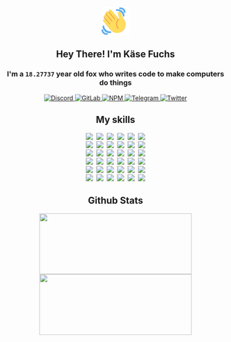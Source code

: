 <div><p align=center><img src=./resources/images/wave.gif width=64px height=64px></p><h2 align=center>Hey There! I'm Käse Fuchs</h2><h3 align=center>I'm a <code>18.27737</code> year old fox who writes code to make computers do things</h3><p align=center><a href=https://discord.com/users/507526681125322772><img alt=Discord src="https://img.shields.io/badge/Discord-5865F2?logo=discord&logoColor=white&style=flat-square#d208973d3f82b0374274478707629a72"> </a><a href=https://gitlab.com/kasefuchs><img alt=GitLab src="https://img.shields.io/badge/GitLab-330F63?logo=gitlab&logoColor=white&style=flat-square#d208973d3f82b0374274478707629a72"> </a><a href=https://npmjs.com/~kasefuchs><img alt=NPM src="https://img.shields.io/badge/NPM-CB3837?logo=npm&logoColor=white&style=flat-square#d208973d3f82b0374274478707629a72"> </a><a href=https://t.me/kasefuchs><img alt=Telegram src="https://img.shields.io/badge/Telegram-2CA5E0?logo=telegram&logoColor=white&style=flat-square#d208973d3f82b0374274478707629a72"> </a><a href=https://twitter.com/kasefuchs><img alt=Twitter src="https://img.shields.io/badge/Twitter-1DA1F2?logo=twitter&logoColor=white&style=flat-square#d208973d3f82b0374274478707629a72"></a></p><h2 align=center>My skills</h2><p align=center><a href=https://aws.amazon.com/ ><picture><source srcset="https://skillicons.dev/icons?i=aws&theme=dark#d208973d3f82b0374274478707629a72" media="(prefers-color-scheme: dark)"><source srcset="https://skillicons.dev/icons?i=aws&theme=light#d208973d3f82b0374274478707629a72" media="(prefers-color-scheme: light), (prefers-color-scheme: no-preference)"><img src="https://skillicons.dev/icons?i=aws&theme=light#d208973d3f82b0374274478707629a72"></picture></a>&nbsp;&nbsp;<a href=https://en.wikipedia.org/wiki/Bash_(Unix_shell)><picture><source srcset="https://skillicons.dev/icons?i=bash&theme=dark#d208973d3f82b0374274478707629a72" media="(prefers-color-scheme: dark)"><source srcset="https://skillicons.dev/icons?i=bash&theme=light#d208973d3f82b0374274478707629a72" media="(prefers-color-scheme: light), (prefers-color-scheme: no-preference)"><img src="https://skillicons.dev/icons?i=bash&theme=light#d208973d3f82b0374274478707629a72"></picture></a>&nbsp;&nbsp;<a href=https://discord.com/developers/docs><picture><source srcset="https://skillicons.dev/icons?i=bots&theme=dark#d208973d3f82b0374274478707629a72" media="(prefers-color-scheme: dark)"><source srcset="https://skillicons.dev/icons?i=bots&theme=light#d208973d3f82b0374274478707629a72" media="(prefers-color-scheme: light), (prefers-color-scheme: no-preference)"><img src="https://skillicons.dev/icons?i=bots&theme=light#d208973d3f82b0374274478707629a72"></picture></a>&nbsp;&nbsp;<a href=https://www.cloudflare.com/ ><picture><source srcset="https://skillicons.dev/icons?i=cloudflare&theme=dark#d208973d3f82b0374274478707629a72" media="(prefers-color-scheme: dark)"><source srcset="https://skillicons.dev/icons?i=cloudflare&theme=light#d208973d3f82b0374274478707629a72" media="(prefers-color-scheme: light), (prefers-color-scheme: no-preference)"><img src="https://skillicons.dev/icons?i=cloudflare&theme=light#d208973d3f82b0374274478707629a72"></picture></a>&nbsp;&nbsp;<a href=https://en.wikipedia.org/wiki/CSS><picture><source srcset="https://skillicons.dev/icons?i=css&theme=dark#d208973d3f82b0374274478707629a72" media="(prefers-color-scheme: dark)"><source srcset="https://skillicons.dev/icons?i=css&theme=light#d208973d3f82b0374274478707629a72" media="(prefers-color-scheme: light), (prefers-color-scheme: no-preference)"><img src="https://skillicons.dev/icons?i=css&theme=light#d208973d3f82b0374274478707629a72"></picture></a>&nbsp;&nbsp;<a href=https://www.docker.com/ ><picture><source srcset="https://skillicons.dev/icons?i=docker&theme=dark#d208973d3f82b0374274478707629a72" media="(prefers-color-scheme: dark)"><source srcset="https://skillicons.dev/icons?i=docker&theme=light#d208973d3f82b0374274478707629a72" media="(prefers-color-scheme: light), (prefers-color-scheme: no-preference)"><img src="https://skillicons.dev/icons?i=docker&theme=light#d208973d3f82b0374274478707629a72"></picture></a><br><a href=https://www.electronjs.org/ ><picture><source srcset="https://skillicons.dev/icons?i=electron&theme=dark#d208973d3f82b0374274478707629a72" media="(prefers-color-scheme: dark)"><source srcset="https://skillicons.dev/icons?i=electron&theme=light#d208973d3f82b0374274478707629a72" media="(prefers-color-scheme: light), (prefers-color-scheme: no-preference)"><img src="https://skillicons.dev/icons?i=electron&theme=light#d208973d3f82b0374274478707629a72"></picture></a>&nbsp;&nbsp;<a href=https://expressjs.com/ ><picture><source srcset="https://skillicons.dev/icons?i=express&theme=dark#d208973d3f82b0374274478707629a72" media="(prefers-color-scheme: dark)"><source srcset="https://skillicons.dev/icons?i=express&theme=light#d208973d3f82b0374274478707629a72" media="(prefers-color-scheme: light), (prefers-color-scheme: no-preference)"><img src="https://skillicons.dev/icons?i=express&theme=light#d208973d3f82b0374274478707629a72"></picture></a>&nbsp;&nbsp;<a href=https://www.figma.com/ ><picture><source srcset="https://skillicons.dev/icons?i=figma&theme=dark#d208973d3f82b0374274478707629a72" media="(prefers-color-scheme: dark)"><source srcset="https://skillicons.dev/icons?i=figma&theme=light#d208973d3f82b0374274478707629a72" media="(prefers-color-scheme: light), (prefers-color-scheme: no-preference)"><img src="https://skillicons.dev/icons?i=figma&theme=light#d208973d3f82b0374274478707629a72"></picture></a>&nbsp;&nbsp;<a href=https://firebase.google.com/ ><picture><source srcset="https://skillicons.dev/icons?i=firebase&theme=dark#d208973d3f82b0374274478707629a72" media="(prefers-color-scheme: dark)"><source srcset="https://skillicons.dev/icons?i=firebase&theme=light#d208973d3f82b0374274478707629a72" media="(prefers-color-scheme: light), (prefers-color-scheme: no-preference)"><img src="https://skillicons.dev/icons?i=firebase&theme=light#d208973d3f82b0374274478707629a72"></picture></a>&nbsp;&nbsp;<a href=https://flask.palletsprojects.com/ ><picture><source srcset="https://skillicons.dev/icons?i=flask&theme=dark#d208973d3f82b0374274478707629a72" media="(prefers-color-scheme: dark)"><source srcset="https://skillicons.dev/icons?i=flask&theme=light#d208973d3f82b0374274478707629a72" media="(prefers-color-scheme: light), (prefers-color-scheme: no-preference)"><img src="https://skillicons.dev/icons?i=flask&theme=light#d208973d3f82b0374274478707629a72"></picture></a>&nbsp;&nbsp;<a href=https://cloud.google.com/ ><picture><source srcset="https://skillicons.dev/icons?i=gcp&theme=dark#d208973d3f82b0374274478707629a72" media="(prefers-color-scheme: dark)"><source srcset="https://skillicons.dev/icons?i=gcp&theme=light#d208973d3f82b0374274478707629a72" media="(prefers-color-scheme: light), (prefers-color-scheme: no-preference)"><img src="https://skillicons.dev/icons?i=gcp&theme=light#d208973d3f82b0374274478707629a72"></picture></a><br><a href=https://git-scm.com/ ><picture><source srcset="https://skillicons.dev/icons?i=git&theme=dark#d208973d3f82b0374274478707629a72" media="(prefers-color-scheme: dark)"><source srcset="https://skillicons.dev/icons?i=git&theme=light#d208973d3f82b0374274478707629a72" media="(prefers-color-scheme: light), (prefers-color-scheme: no-preference)"><img src="https://skillicons.dev/icons?i=git&theme=light#d208973d3f82b0374274478707629a72"></picture></a>&nbsp;&nbsp;<a href=https://github.com/ ><picture><source srcset="https://skillicons.dev/icons?i=github&theme=dark#d208973d3f82b0374274478707629a72" media="(prefers-color-scheme: dark)"><source srcset="https://skillicons.dev/icons?i=github&theme=light#d208973d3f82b0374274478707629a72" media="(prefers-color-scheme: light), (prefers-color-scheme: no-preference)"><img src="https://skillicons.dev/icons?i=github&theme=light#d208973d3f82b0374274478707629a72"></picture></a>&nbsp;&nbsp;<a href=https://gitlab.com/ ><picture><source srcset="https://skillicons.dev/icons?i=gitlab&theme=dark#d208973d3f82b0374274478707629a72" media="(prefers-color-scheme: dark)"><source srcset="https://skillicons.dev/icons?i=gitlab&theme=light#d208973d3f82b0374274478707629a72" media="(prefers-color-scheme: light), (prefers-color-scheme: no-preference)"><img src="https://skillicons.dev/icons?i=gitlab&theme=light#d208973d3f82b0374274478707629a72"></picture></a>&nbsp;&nbsp;<a href=https://www.heroku.com/ ><picture><source srcset="https://skillicons.dev/icons?i=heroku&theme=dark#d208973d3f82b0374274478707629a72" media="(prefers-color-scheme: dark)"><source srcset="https://skillicons.dev/icons?i=heroku&theme=light#d208973d3f82b0374274478707629a72" media="(prefers-color-scheme: light), (prefers-color-scheme: no-preference)"><img src="https://skillicons.dev/icons?i=heroku&theme=light#d208973d3f82b0374274478707629a72"></picture></a>&nbsp;&nbsp;<a href=https://en.wikipedia.org/wiki/HTML><picture><source srcset="https://skillicons.dev/icons?i=html&theme=dark#d208973d3f82b0374274478707629a72" media="(prefers-color-scheme: dark)"><source srcset="https://skillicons.dev/icons?i=html&theme=light#d208973d3f82b0374274478707629a72" media="(prefers-color-scheme: light), (prefers-color-scheme: no-preference)"><img src="https://skillicons.dev/icons?i=html&theme=light#d208973d3f82b0374274478707629a72"></picture></a>&nbsp;&nbsp;<a href=https://en.wikipedia.org/wiki/JavaScript><picture><source srcset="https://skillicons.dev/icons?i=js&theme=dark#d208973d3f82b0374274478707629a72" media="(prefers-color-scheme: dark)"><source srcset="https://skillicons.dev/icons?i=js&theme=light#d208973d3f82b0374274478707629a72" media="(prefers-color-scheme: light), (prefers-color-scheme: no-preference)"><img src="https://skillicons.dev/icons?i=js&theme=light#d208973d3f82b0374274478707629a72"></picture></a><br><a href=https://en.wikipedia.org/wiki/Linux><picture><source srcset="https://skillicons.dev/icons?i=linux&theme=dark#d208973d3f82b0374274478707629a72" media="(prefers-color-scheme: dark)"><source srcset="https://skillicons.dev/icons?i=linux&theme=light#d208973d3f82b0374274478707629a72" media="(prefers-color-scheme: light), (prefers-color-scheme: no-preference)"><img src="https://skillicons.dev/icons?i=linux&theme=light#d208973d3f82b0374274478707629a72"></picture></a>&nbsp;&nbsp;<a href=https://mui.com/ ><picture><source srcset="https://skillicons.dev/icons?i=materialui&theme=dark#d208973d3f82b0374274478707629a72" media="(prefers-color-scheme: dark)"><source srcset="https://skillicons.dev/icons?i=materialui&theme=light#d208973d3f82b0374274478707629a72" media="(prefers-color-scheme: light), (prefers-color-scheme: no-preference)"><img src="https://skillicons.dev/icons?i=materialui&theme=light#d208973d3f82b0374274478707629a72"></picture></a>&nbsp;&nbsp;<a href=https://en.wikipedia.org/wiki/Markdown><picture><source srcset="https://skillicons.dev/icons?i=md&theme=dark#d208973d3f82b0374274478707629a72" media="(prefers-color-scheme: dark)"><source srcset="https://skillicons.dev/icons?i=md&theme=light#d208973d3f82b0374274478707629a72" media="(prefers-color-scheme: light), (prefers-color-scheme: no-preference)"><img src="https://skillicons.dev/icons?i=md&theme=light#d208973d3f82b0374274478707629a72"></picture></a>&nbsp;&nbsp;<a href=https://www.mongodb.com/ ><picture><source srcset="https://skillicons.dev/icons?i=mongodb&theme=dark#d208973d3f82b0374274478707629a72" media="(prefers-color-scheme: dark)"><source srcset="https://skillicons.dev/icons?i=mongodb&theme=light#d208973d3f82b0374274478707629a72" media="(prefers-color-scheme: light), (prefers-color-scheme: no-preference)"><img src="https://skillicons.dev/icons?i=mongodb&theme=light#d208973d3f82b0374274478707629a72"></picture></a>&nbsp;&nbsp;<a href=https://www.mysql.com/ ><picture><source srcset="https://skillicons.dev/icons?i=mysql&theme=dark#d208973d3f82b0374274478707629a72" media="(prefers-color-scheme: dark)"><source srcset="https://skillicons.dev/icons?i=mysql&theme=light#d208973d3f82b0374274478707629a72" media="(prefers-color-scheme: light), (prefers-color-scheme: no-preference)"><img src="https://skillicons.dev/icons?i=mysql&theme=light#d208973d3f82b0374274478707629a72"></picture></a>&nbsp;&nbsp;<a href=https://nextjs.org/ ><picture><source srcset="https://skillicons.dev/icons?i=nextjs&theme=dark#d208973d3f82b0374274478707629a72" media="(prefers-color-scheme: dark)"><source srcset="https://skillicons.dev/icons?i=nextjs&theme=light#d208973d3f82b0374274478707629a72" media="(prefers-color-scheme: light), (prefers-color-scheme: no-preference)"><img src="https://skillicons.dev/icons?i=nextjs&theme=light#d208973d3f82b0374274478707629a72"></picture></a><br><a href=https://nodejs.org/en/ ><picture><source srcset="https://skillicons.dev/icons?i=nodejs&theme=dark#d208973d3f82b0374274478707629a72" media="(prefers-color-scheme: dark)"><source srcset="https://skillicons.dev/icons?i=nodejs&theme=light#d208973d3f82b0374274478707629a72" media="(prefers-color-scheme: light), (prefers-color-scheme: no-preference)"><img src="https://skillicons.dev/icons?i=nodejs&theme=light#d208973d3f82b0374274478707629a72"></picture></a>&nbsp;&nbsp;<a href=https://www.postgresql.org/ ><picture><source srcset="https://skillicons.dev/icons?i=postgres&theme=dark#d208973d3f82b0374274478707629a72" media="(prefers-color-scheme: dark)"><source srcset="https://skillicons.dev/icons?i=postgres&theme=light#d208973d3f82b0374274478707629a72" media="(prefers-color-scheme: light), (prefers-color-scheme: no-preference)"><img src="https://skillicons.dev/icons?i=postgres&theme=light#d208973d3f82b0374274478707629a72"></picture></a>&nbsp;&nbsp;<a href=https://learn.microsoft.com/en-us/powershell/ ><picture><source srcset="https://skillicons.dev/icons?i=powershell&theme=dark#d208973d3f82b0374274478707629a72" media="(prefers-color-scheme: dark)"><source srcset="https://skillicons.dev/icons?i=powershell&theme=light#d208973d3f82b0374274478707629a72" media="(prefers-color-scheme: light), (prefers-color-scheme: no-preference)"><img src="https://skillicons.dev/icons?i=powershell&theme=light#d208973d3f82b0374274478707629a72"></picture></a>&nbsp;&nbsp;<a href=https://www.python.org/ ><picture><source srcset="https://skillicons.dev/icons?i=py&theme=dark#d208973d3f82b0374274478707629a72" media="(prefers-color-scheme: dark)"><source srcset="https://skillicons.dev/icons?i=py&theme=light#d208973d3f82b0374274478707629a72" media="(prefers-color-scheme: light), (prefers-color-scheme: no-preference)"><img src="https://skillicons.dev/icons?i=py&theme=light#d208973d3f82b0374274478707629a72"></picture></a>&nbsp;&nbsp;<a href=https://www.raspberrypi.org/ ><picture><source srcset="https://skillicons.dev/icons?i=raspberrypi&theme=dark#d208973d3f82b0374274478707629a72" media="(prefers-color-scheme: dark)"><source srcset="https://skillicons.dev/icons?i=raspberrypi&theme=light#d208973d3f82b0374274478707629a72" media="(prefers-color-scheme: light), (prefers-color-scheme: no-preference)"><img src="https://skillicons.dev/icons?i=raspberrypi&theme=light#d208973d3f82b0374274478707629a72"></picture></a>&nbsp;&nbsp;<a href=https://reactjs.org/ ><picture><source srcset="https://skillicons.dev/icons?i=react&theme=dark#d208973d3f82b0374274478707629a72" media="(prefers-color-scheme: dark)"><source srcset="https://skillicons.dev/icons?i=react&theme=light#d208973d3f82b0374274478707629a72" media="(prefers-color-scheme: light), (prefers-color-scheme: no-preference)"><img src="https://skillicons.dev/icons?i=react&theme=light#d208973d3f82b0374274478707629a72"></picture></a><br><a href=https://redux.js.org/ ><picture><source srcset="https://skillicons.dev/icons?i=redux&theme=dark#d208973d3f82b0374274478707629a72" media="(prefers-color-scheme: dark)"><source srcset="https://skillicons.dev/icons?i=redux&theme=light#d208973d3f82b0374274478707629a72" media="(prefers-color-scheme: light), (prefers-color-scheme: no-preference)"><img src="https://skillicons.dev/icons?i=redux&theme=light#d208973d3f82b0374274478707629a72"></picture></a>&nbsp;&nbsp;<a href=https://en.wikipedia.org/wiki/Regular_expression><picture><source srcset="https://skillicons.dev/icons?i=regex&theme=dark#d208973d3f82b0374274478707629a72" media="(prefers-color-scheme: dark)"><source srcset="https://skillicons.dev/icons?i=regex&theme=light#d208973d3f82b0374274478707629a72" media="(prefers-color-scheme: light), (prefers-color-scheme: no-preference)"><img src="https://skillicons.dev/icons?i=regex&theme=light#d208973d3f82b0374274478707629a72"></picture></a>&nbsp;&nbsp;<a href=https://en.wikipedia.org/wiki/Sass_(stylesheet_language)><picture><source srcset="https://skillicons.dev/icons?i=sass&theme=dark#d208973d3f82b0374274478707629a72" media="(prefers-color-scheme: dark)"><source srcset="https://skillicons.dev/icons?i=sass&theme=light#d208973d3f82b0374274478707629a72" media="(prefers-color-scheme: light), (prefers-color-scheme: no-preference)"><img src="https://skillicons.dev/icons?i=sass&theme=light#d208973d3f82b0374274478707629a72"></picture></a>&nbsp;&nbsp;<a href=https://www.typescriptlang.org/ ><picture><source srcset="https://skillicons.dev/icons?i=ts&theme=dark#d208973d3f82b0374274478707629a72" media="(prefers-color-scheme: dark)"><source srcset="https://skillicons.dev/icons?i=ts&theme=light#d208973d3f82b0374274478707629a72" media="(prefers-color-scheme: light), (prefers-color-scheme: no-preference)"><img src="https://skillicons.dev/icons?i=ts&theme=light#d208973d3f82b0374274478707629a72"></picture></a>&nbsp;&nbsp;<a href=https://unity.com/ ><picture><source srcset="https://skillicons.dev/icons?i=unity&theme=dark#d208973d3f82b0374274478707629a72" media="(prefers-color-scheme: dark)"><source srcset="https://skillicons.dev/icons?i=unity&theme=light#d208973d3f82b0374274478707629a72" media="(prefers-color-scheme: light), (prefers-color-scheme: no-preference)"><img src="https://skillicons.dev/icons?i=unity&theme=light#d208973d3f82b0374274478707629a72"></picture></a>&nbsp;&nbsp;<a href=https://workers.cloudflare.com/ ><picture><source srcset="https://skillicons.dev/icons?i=workers&theme=dark#d208973d3f82b0374274478707629a72" media="(prefers-color-scheme: dark)"><source srcset="https://skillicons.dev/icons?i=workers&theme=light#d208973d3f82b0374274478707629a72" media="(prefers-color-scheme: light), (prefers-color-scheme: no-preference)"><img src="https://skillicons.dev/icons?i=workers&theme=light#d208973d3f82b0374274478707629a72"></picture></a><br></p><h2 align=center>Github Stats</h2><p align=center><picture><source srcset="https://github-readme-stats-kasefuchs.vercel.app/api/?count_private=true&hide_border=true&hide_rank=true&line_height=20&hide_title=true&username=Kasefuchs&theme=dark#d208973d3f82b0374274478707629a72" media="(prefers-color-scheme: dark)"><source srcset="https://github-readme-stats-kasefuchs.vercel.app/api/?count_private=true&hide_border=true&hide_rank=true&line_height=20&hide_title=true&username=Kasefuchs&theme=light#d208973d3f82b0374274478707629a72" media="(prefers-color-scheme: light), (prefers-color-scheme: no-preference)"><img align=middle width=350 height=140 src="https://github-readme-stats-kasefuchs.vercel.app/api/?count_private=true&hide_border=true&hide_rank=true&line_height=20&hide_title=true&username=Kasefuchs&theme=light#d208973d3f82b0374274478707629a72"></picture><picture><source srcset="https://github-readme-stats-kasefuchs.vercel.app/api/top-langs/?count_private=true&hide_border=true&layout=compact&username=Kasefuchs&theme=dark#d208973d3f82b0374274478707629a72" media="(prefers-color-scheme: dark)"><source srcset="https://github-readme-stats-kasefuchs.vercel.app/api/top-langs/?count_private=true&hide_border=true&layout=compact&username=Kasefuchs&theme=light#d208973d3f82b0374274478707629a72" media="(prefers-color-scheme: light), (prefers-color-scheme: no-preference)"><img align=middle width=350 height=140 src="https://github-readme-stats-kasefuchs.vercel.app/api/top-langs/?count_private=true&hide_border=true&layout=compact&username=Kasefuchs&theme=light#d208973d3f82b0374274478707629a72"></picture></p><img src="https://hit.yhype.me/github/profile?user_id=64592097#d208973d3f82b0374274478707629a72" alt=""></div>